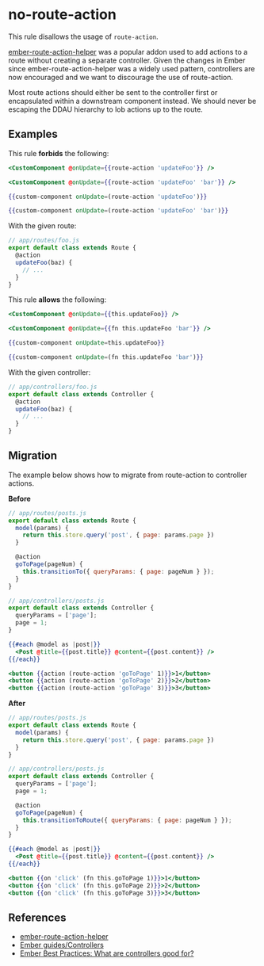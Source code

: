 # no-route-action

This rule disallows the usage of `route-action`.

[ember-route-action-helper](https://github.com/DockYard/ember-route-action-helper) was a popular addon used to add actions to a route without creating a separate controller. Given the changes in Ember since ember-route-action-helper was a widely used pattern, controllers are now encouraged and we want to discourage the use of route-action.

Most route actions should either be sent to the controller first or encapsulated within a downstream component instead. We should never be escaping the DDAU hierarchy to lob actions up to the route.

## Examples

This rule **forbids** the following:

```hbs
<CustomComponent @onUpdate={{route-action 'updateFoo'}} />
```

```hbs
<CustomComponent @onUpdate={{route-action 'updateFoo' 'bar'}} />
```

```hbs
{{custom-component onUpdate=(route-action 'updateFoo')}}
```

```hbs
{{custom-component onUpdate=(route-action 'updateFoo' 'bar')}}
```

With the given route:
```js
// app/routes/foo.js
export default class extends Route {
  @action
  updateFoo(baz) {
    // ...
  }
}
```

This rule **allows** the following:

```hbs
<CustomComponent @onUpdate={{this.updateFoo}} />
```

```hbs
<CustomComponent @onUpdate={{fn this.updateFoo 'bar'}} />
```

```hbs
{{custom-component onUpdate=this.updateFoo}}
```

```hbs
{{custom-component onUpdate=(fn this.updateFoo 'bar')}}
```

With the given controller:
```js
// app/controllers/foo.js
export default class extends Controller {
  @action
  updateFoo(baz) {
    // ...
  }
}
```

## Migration

The example below shows how to migrate from route-action to controller actions.

**Before**

```js
// app/routes/posts.js
export default class extends Route {
  model(params) {
    return this.store.query('post', { page: params.page })
  }

  @action
  goToPage(pageNum) {
    this.transitionTo({ queryParams: { page: pageNum } });
  }
}
```

```js
// app/controllers/posts.js
export default class extends Controller {
  queryParams = ['page'];
  page = 1;
}
```

```hbs
{{#each @model as |post|}}
  <Post @title={{post.title}} @content={{post.content}} />
{{/each}}

<button {{action (route-action 'goToPage' 1)}}>1</button>
<button {{action (route-action 'goToPage' 2)}}>2</button>
<button {{action (route-action 'goToPage' 3)}}>3</button>
```

**After**

```js
// app/routes/posts.js
export default class extends Route {
  model(params) {
    return this.store.query('post', { page: params.page })
  }
}
```

```js
// app/controllers/posts.js
export default class extends Controller {
  queryParams = ['page'];
  page = 1;

  @action
  goToPage(pageNum) {
    this.transitionToRoute({ queryParams: { page: pageNum } });
  }
}
```

```hbs
{{#each @model as |post|}}
  <Post @title={{post.title}} @content={{post.content}} />
{{/each}}

<button {{on 'click' (fn this.goToPage 1)}}>1</button>
<button {{on 'click' (fn this.goToPage 2)}}>2</button>
<button {{on 'click' (fn this.goToPage 3)}}>3</button>
```

## References

* [ember-route-action-helper](https://github.com/DockYard/ember-route-action-helper)
* [Ember guides/Controllers](https://guides.emberjs.com/release/routing/controllers/)
* [Ember Best Practices: What are controllers good for?](https://dockyard.com/blog/2017/06/16/ember-best-practices-what-are-controllers-good-for)
